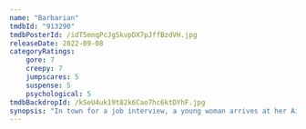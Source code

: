 ```yaml
---
name: "Barbarian"
tmdbId: "913290"
tmdbPosterId: /idT5mnqPcJgSkvpDX7pJffBzdVH.jpg
releaseDate: 2022-09-08
categoryRatings:
    gore: 7
    creepy: 7
    jumpscares: 5
    suspense: 5
    psychological: 5
tmdbBackdropId: /kSeU4uk19t82k6Cao7hc6ktDYhF.jpg
synopsis: "In town for a job interview, a young woman arrives at her Airbnb late at night only to find that it has been mistakenly double-booked and a strange man is already staying there. Against her better judgement, she decides to stay the night anyway."
---
```

